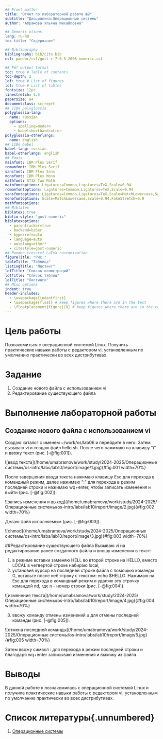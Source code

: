 ```yaml
---
## Front matter
title: "Отчет по лабораторной работе №9"
subtitle: "Дисциплина:Операционные системы"
author: "Абрамова Ульяна Михайловна"

## Generic otions
lang: ru-RU
toc-title: "Содержание"

## Bibliography
bibliography: bib/cite.bib
csl: pandoc/csl/gost-r-7-0-5-2008-numeric.csl

## Pdf output format
toc: true # Table of contents
toc-depth: 2
lof: true # List of figures
lot: true # List of tables
fontsize: 12pt
linestretch: 1.5
papersize: a4
documentclass: scrreprt
## I18n polyglossia
polyglossia-lang:
  name: russian
  options:
	- spelling=modern
	- babelshorthands=true
polyglossia-otherlangs:
  name: english
## I18n babel
babel-lang: russian
babel-otherlangs: english
## Fonts
mainfont: IBM Plex Serif
romanfont: IBM Plex Serif
sansfont: IBM Plex Sans
monofont: IBM Plex Mono
mathfont: STIX Two Math
mainfontoptions: Ligatures=Common,Ligatures=TeX,Scale=0.94
romanfontoptions: Ligatures=Common,Ligatures=TeX,Scale=0.94
sansfontoptions: Ligatures=Common,Ligatures=TeX,Scale=MatchLowercase,Scale=0.94
monofontoptions: Scale=MatchLowercase,Scale=0.94,FakeStretch=0.9
mathfontoptions:
## Biblatex
biblatex: true
biblio-style: "gost-numeric"
biblatexoptions:
  - parentracker=true
  - backend=biber
  - hyperref=auto
  - language=auto
  - autolang=other*
  - citestyle=gost-numeric
## Pandoc-crossref LaTeX customization
figureTitle: "Рис."
tableTitle: "Таблица"
listingTitle: "Листинг"
lofTitle: "Список иллюстраций"
lotTitle: "Список таблиц"
lolTitle: "Листинги"
## Misc options
indent: true
header-includes:
  - \usepackage{indentfirst}
  - \usepackage{float} # keep figures where there are in the text
  - \floatplacement{figure}{H} # keep figures where there are in the text
---
```


# Цель работы

Познакомиться с операционной системой Linux. Получить практические навыки работы с редактором vi, установленным по умолчанию практически во всех дистрибутивах.

# Задание

1. Создание нового файла с использованием vi
2. Редактирование существующего файла

# Выполнение лабораторной работы
## Создание нового файла с использованием vi
Создаю каталог с именем ~/work/os/lab06 и перейдите в него. Затем вызываю vi и создаю файл hello.sh. После чего нажимаю на клавишу "i" и ввожу текст (рис. [-@fig:001]).

![ввод текста](/home/umabramova/work/study/2024-2025/Операционные системы/os-intro/labs/lab10/report/image/1.jpg){#fig:001 width=70%}

После завершения ввода текста нажимаю клавишу Esc для перехода в командный режим, далее нажимаю ":" для перехода в режим последней строки и нажимаю wq+enter, чтобы записать изменения и выйти (рис. [-@fig:002]).

![запись изменения и выход](/home/umabramova/work/study/2024-2025/Операционные системы/os-intro/labs/lab10/report/image/2.jpg){#fig:002 width=70%}

Делаю файл исполняемым (рис. [-@fig:003]).

![chmod](/home/umabramova/work/study/2024-2025/Операционные системы/os-intro/labs/lab10/report/image/3.jpg){#fig:003 width=70%}

##Редактирование существующего файла
Вызываю vi на редактирование ранее созданного файла и вношу изменения в текст: 
1) в режиме вставки заменяю HELL во второй строке на HELLO, вместо LOCAL в четвертой строке набираю local, 
2) установив курсор на последней строке файла с помощью команды G, вставьте после неё строку с текстом: echo $HELLO.
Нажимаю на Esc для перехода в командный режим и удаляю эту строчку командой nd, где n - номер строки (рис. [-@fig:004]).

![изменения текста](/home/umabramova/work/study/2024-2025/Операционные системы/os-intro/labs/lab10/report/image/4.jpg){#fig:004 width=70%}

3) ввожу команду отмены изменений u для отмены последней команды (рис. [-@fig:005]).

![отмена последней команды](/home/umabramova/work/study/2024-2025/Операционные системы/os-intro/labs/lab10/report/image/5.jpg){#fig:005 width=70%}

Затем ввожу символ : для перехода в режим последней строки и благодаря wq+enter записываю изменения и выхожу из файла

# Выводы

В данной работе я познакомилась с операционной системой Linux и получила практические навыки работы с редактором vi, установленным по умолчанию практически во всех дистрибутивах.

# Список литературы{.unnumbered}

1. [Операционные системы](https://esystem.rudn.ru/pluginfile.php/2586726/mod_resource/content/4/008-lab_vi.pdf)
